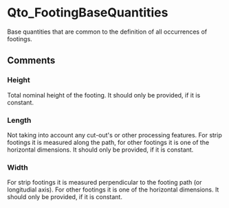 # Qto_FootingBaseQuantities

Base quantities that are common to the definition of all occurrences of footings.
<!-- end of short definition -->



## Comments

### Height

Total nominal height of the footing. It should only be provided, if it is constant.

### Length

Not taking into account any cut-out's or other processing features. For strip footings it is measured along the path, for other footings it is one of the horizontal dimensions. It should only be provided, if it is constant.

### Width

For strip footings it is measured perpendicular to the footing path (or longitudial axis). For other footings it is one of the horizontal dimensions. It should only be provided, if it is constant.

